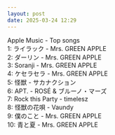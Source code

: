 ```yaml
---
layout: post
date: 2025-03-24 12:29
---
```


Apple Music - Top songs<br />
1: ライラック - Mrs. GREEN APPLE<br />
2: ダーリン - Mrs. GREEN APPLE<br />
3: Soranji - Mrs. GREEN APPLE<br />
4: ケセラセラ - Mrs. GREEN APPLE<br />
5: 怪獣 - サカナクション<br />
6: APT. - ROSÉ & ブルーノ・マーズ<br />
7: Rock this Party - timelesz<br />
8: 怪獣の花唄 - Vaundy<br />
9: 僕のこと - Mrs. GREEN APPLE<br />
10: 青と夏 - Mrs. GREEN APPLE<br />

